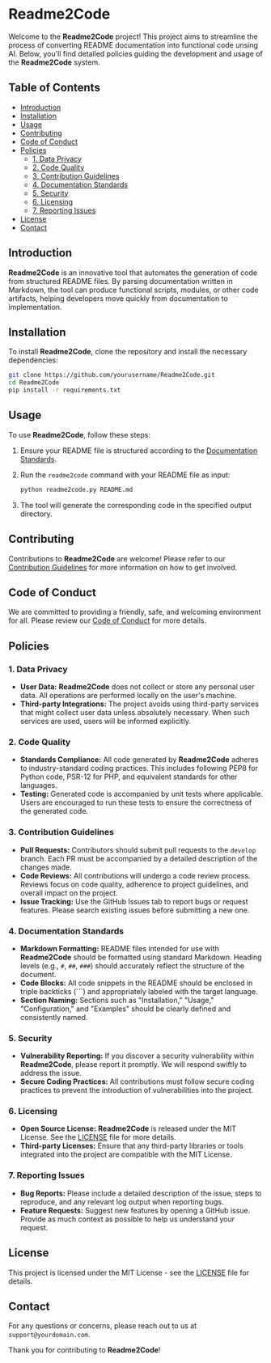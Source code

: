 
# Readme2Code

Welcome to the **Readme2Code** project! This project aims to streamline the process of converting README documentation into functional code unsing AI. Below, you'll find detailed policies guiding the development and usage of the **Readme2Code** system.

## Table of Contents

- [Introduction](#introduction)
- [Installation](#installation)
- [Usage](#usage)
- [Contributing](#contributing)
- [Code of Conduct](#code-of-conduct)
- [Policies](#policies)
  - [1. Data Privacy](#1-data-privacy)
  - [2. Code Quality](#2-code-quality)
  - [3. Contribution Guidelines](#3-contribution-guidelines)
  - [4. Documentation Standards](#4-documentation-standards)
  - [5. Security](#5-security)
  - [6. Licensing](#6-licensing)
  - [7. Reporting Issues](#7-reporting-issues)
- [License](#license)
- [Contact](#contact)

## Introduction

**Readme2Code** is an innovative tool that automates the generation of code from structured README files. By parsing documentation written in Markdown, the tool can produce functional scripts, modules, or other code artifacts, helping developers move quickly from documentation to implementation.

## Installation

To install **Readme2Code**, clone the repository and install the necessary dependencies:

```bash
git clone https://github.com/yourusername/Readme2Code.git
cd Readme2Code
pip install -r requirements.txt
```

## Usage

To use **Readme2Code**, follow these steps:

1. Ensure your README file is structured according to the [Documentation Standards](#documentation-standards).
2. Run the `readme2code` command with your README file as input:

   ```bash
   python readme2code.py README.md
   ```

3. The tool will generate the corresponding code in the specified output directory.

## Contributing

Contributions to **Readme2Code** are welcome! Please refer to our [Contribution Guidelines](#3-contribution-guidelines) for more information on how to get involved.

## Code of Conduct

We are committed to providing a friendly, safe, and welcoming environment for all. Please review our [Code of Conduct](CODE_OF_CONDUCT.md) for more details.

## Policies

### 1. Data Privacy

- **User Data:** **Readme2Code** does not collect or store any personal user data. All operations are performed locally on the user's machine.
- **Third-party Integrations:** The project avoids using third-party services that might collect user data unless absolutely necessary. When such services are used, users will be informed explicitly.

### 2. Code Quality

- **Standards Compliance:** All code generated by **Readme2Code** adheres to industry-standard coding practices. This includes following PEP8 for Python code, PSR-12 for PHP, and equivalent standards for other languages.
- **Testing:** Generated code is accompanied by unit tests where applicable. Users are encouraged to run these tests to ensure the correctness of the generated code.

### 3. Contribution Guidelines

- **Pull Requests:** Contributors should submit pull requests to the `develop` branch. Each PR must be accompanied by a detailed description of the changes made.
- **Code Reviews:** All contributions will undergo a code review process. Reviews focus on code quality, adherence to project guidelines, and overall impact on the project.
- **Issue Tracking:** Use the GitHub Issues tab to report bugs or request features. Please search existing issues before submitting a new one.

### 4. Documentation Standards

- **Markdown Formatting:** README files intended for use with **Readme2Code** should be formatted using standard Markdown. Heading levels (e.g., `#`, `##`, `###`) should accurately reflect the structure of the document.
- **Code Blocks:** All code snippets in the README should be enclosed in triple backticks (```) and appropriately labeled with the target language.
- **Section Naming:** Sections such as "Installation," "Usage," "Configuration," and "Examples" should be clearly defined and consistently named.

### 5. Security

- **Vulnerability Reporting:** If you discover a security vulnerability within **Readme2Code**, please report it promptly. We will respond swiftly to address the issue.
- **Secure Coding Practices:** All contributions must follow secure coding practices to prevent the introduction of vulnerabilities into the project.

### 6. Licensing

- **Open Source License:** **Readme2Code** is released under the MIT License. See the [LICENSE](LICENSE) file for more details.
- **Third-party Licenses:** Ensure that any third-party libraries or tools integrated into the project are compatible with the MIT License.

### 7. Reporting Issues

- **Bug Reports:** Please include a detailed description of the issue, steps to reproduce, and any relevant log output when reporting bugs.
- **Feature Requests:** Suggest new features by opening a GitHub issue. Provide as much context as possible to help us understand your request.

## License

This project is licensed under the MIT License - see the [LICENSE](LICENSE) file for details.

## Contact

For any questions or concerns, please reach out to us at `support@yourdomain.com`.

Thank you for contributing to **Readme2Code**!
